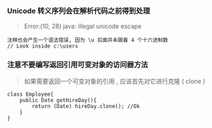 ### Unicode 转义序列会在解析代码之前得到处理
> Error:(10, 28) java: illegal unicode escape

    注释也会产生一个语法错误, 因为 \u 后面并未跟着 4 个十六进制数
    // Look inside c:\users

    
### 注意不要编写返回引用可变对象的访问器方法 
> 如果需要返回一个可变对象的引用 , 应该首先对它进行克隆 ( clone )

    class Employee{
        public Date getHireDay(){
            return (Date) hireDay.clone(); //Ok
        }
    }